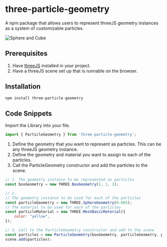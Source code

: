 # three-particle-geometry

A npm package that allows users to represent threeJS geometry instances as a system of customizable particles.

![Sphere and Cube](./sphereAndCube.png)

## Prerequisites

1. Have [threeJS](https://threejs.org/) installed in your project.
2. Have a threeJS scene set up that is runnable on the browser.

## Installation

```bash
npm install three-particle-geometry
``` 

## Code Snippets

Import the Library into your file.

```javascript
import { ParticleGeometry } from 'three-particle-geometry';
```

1. Define the geometry that you want to represent as particles. This can be any threeJS geometry instance.
2. Define the geometry and material you want to assign to each of the particles. 
3. Call the ParticleGeometry constructor and add the particles to the scene.

```javascript
// 1. The geometry instance to be represented as particles
const boxGeometry = new THREE.BoxGeometry(1, 1, 1);

// 2.
// The geometry instance to be used for each of the particles
const particleGeometry = new THREE.SphereGeometry(0.005);
// The material to be used for each of the particles
const particleMaterial = new THREE.MeshBasicMaterial({
    color: "yellow",
});

// 3. Call to the ParticleGeometry constructor and add to the scene
const particles = new ParticleGeometry(boxGeometry, particleGeometry, particleMaterial, { numParticles: 20000 });
scene.add(particles);
```
